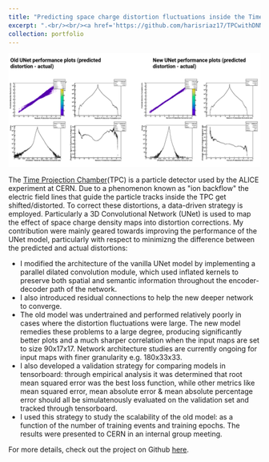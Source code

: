 ```yaml
---
title: "Predicting space charge distortion fluctuations inside the Time Projection Chamber (TPC) with UNet"
excerpt: ".<br/><br/><a href='https://github.com/harisriaz17/TPCwithDNN/tree/ResDUNet'>https://github.com/harisriaz17/TPCwithDNN/tree/ResDUNet</a><br/><img src='/images/DUNet_ResDUNet.png'>"
collection: portfolio
---
```


![alt text](../images/unet_performance_comparison.png "performance comaprison of UNet vs ResDUNet")

The [Time Projection Chamber](http://aliceinfo.cern.ch/Public/en/Chapter2/Chap2_TPC.html)(TPC) is a particle detector used by the ALICE experiment at CERN. Due to a phenomenon known as "ion backflow" the electric field lines that guide the particle tracks inside the TPC get shifted/distorted. To correct these distortions, a data-driven strategy is employed. Particularly a 3D Convolutional Network (UNet) is used to map the effect of space charge density maps into distortion corrections. My contribution were mainly geared towards improving the performance of the UNet model, particularly with respect to minimizng the difference between the predicted and actual distortions:
* I modified the architecture of the vanilla UNet model by implementing a parallel dilated convolution module, which used inflated kernels to preserve both spatial and semantic information throughout the encoder-decoder path of the network. 
* I also introduced residual connections to help the new deeper network to converge.
* The old model was undertrained and performed relatively poorly in cases where the distortion fluctuations were large. The new model remedies these problems to a large degree, producing significantly better plots and a much sharper correlation when the input maps are set to size 90x17x17. Network architecture studies are currently ongoing for input maps with finer granularity e.g. 180x33x33.
* I also developed a validation strategy for comparing models in tensorboard: through empirical analysis it was determined that root mean squared error was the best loss function, while other metrics like mean squared error, mean absolute error & mean absolute percentage error should all be simulatenously evaluated on the validation set and tracked through tensorboard. 
* I used this strategy to study the scalability of the old model: as a function of the number of training events and training epochs. The results were presented to CERN in an internal group meeting.   

For more details, check out the project on Github [here](https://github.com/harisriaz17/TPCwithDNN/tree/ResDUNet).